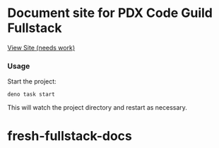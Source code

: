 # Document site for PDX Code Guild Fullstack

[View Site (needs work)](https://fresh-fullstack-docs.deno.dev/docs/toc)

### Usage

Start the project:

```
deno task start
```

This will watch the project directory and restart as necessary.
# fresh-fullstack-docs
